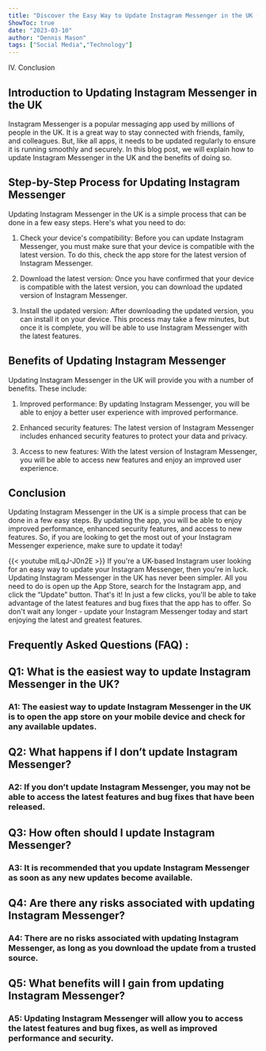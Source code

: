 ```yaml
---
title: "Discover the Easy Way to Update Instagram Messenger in the UK - You Won't Believe How Simple It Is!"
ShowToc: true 
date: "2023-03-10"
author: "Dennis Mason" 
tags: ["Social Media","Technology"]
---
```

IV. Conclusion 

## Introduction to Updating Instagram Messenger in the UK

Instagram Messenger is a popular messaging app used by millions of people in the UK. It is a great way to stay connected with friends, family, and colleagues. But, like all apps, it needs to be updated regularly to ensure it is running smoothly and securely. In this blog post, we will explain how to update Instagram Messenger in the UK and the benefits of doing so.

## Step-by-Step Process for Updating Instagram Messenger

Updating Instagram Messenger in the UK is a simple process that can be done in a few easy steps. Here's what you need to do:

1. Check your device's compatibility: Before you can update Instagram Messenger, you must make sure that your device is compatible with the latest version. To do this, check the app store for the latest version of Instagram Messenger.

2. Download the latest version: Once you have confirmed that your device is compatible with the latest version, you can download the updated version of Instagram Messenger.

3. Install the updated version: After downloading the updated version, you can install it on your device. This process may take a few minutes, but once it is complete, you will be able to use Instagram Messenger with the latest features.

## Benefits of Updating Instagram Messenger

Updating Instagram Messenger in the UK will provide you with a number of benefits. These include:

1. Improved performance: By updating Instagram Messenger, you will be able to enjoy a better user experience with improved performance.

2. Enhanced security features: The latest version of Instagram Messenger includes enhanced security features to protect your data and privacy.

3. Access to new features: With the latest version of Instagram Messenger, you will be able to access new features and enjoy an improved user experience.

## Conclusion

Updating Instagram Messenger in the UK is a simple process that can be done in a few easy steps. By updating the app, you will be able to enjoy improved performance, enhanced security features, and access to new features. So, if you are looking to get the most out of your Instagram Messenger experience, make sure to update it today!

{{< youtube mlLqJ-J0n2E >}} 
If you're a UK-based Instagram user looking for an easy way to update your Instagram Messenger, then you're in luck. Updating Instagram Messenger in the UK has never been simpler. All you need to do is open up the App Store, search for the Instagram app, and click the “Update” button. That's it! In just a few clicks, you'll be able to take advantage of the latest features and bug fixes that the app has to offer. So don't wait any longer - update your Instagram Messenger today and start enjoying the latest and greatest features.

## Frequently Asked Questions (FAQ) :
<h2>Q1: What is the easiest way to update Instagram Messenger in the UK?</h2>

<h3>A1: The easiest way to update Instagram Messenger in the UK is to open the app store on your mobile device and check for any available updates.</h3>

<h2>Q2: What happens if I don’t update Instagram Messenger?</h2>

<h3>A2: If you don’t update Instagram Messenger, you may not be able to access the latest features and bug fixes that have been released.</h3>

<h2>Q3: How often should I update Instagram Messenger?</h2>

<h3>A3: It is recommended that you update Instagram Messenger as soon as any new updates become available.</h3>

<h2>Q4: Are there any risks associated with updating Instagram Messenger?</h2>

<h3>A4: There are no risks associated with updating Instagram Messenger, as long as you download the update from a trusted source.</h3>

<h2>Q5: What benefits will I gain from updating Instagram Messenger?</h2>

<h3>A5: Updating Instagram Messenger will allow you to access the latest features and bug fixes, as well as improved performance and security.</h3>



